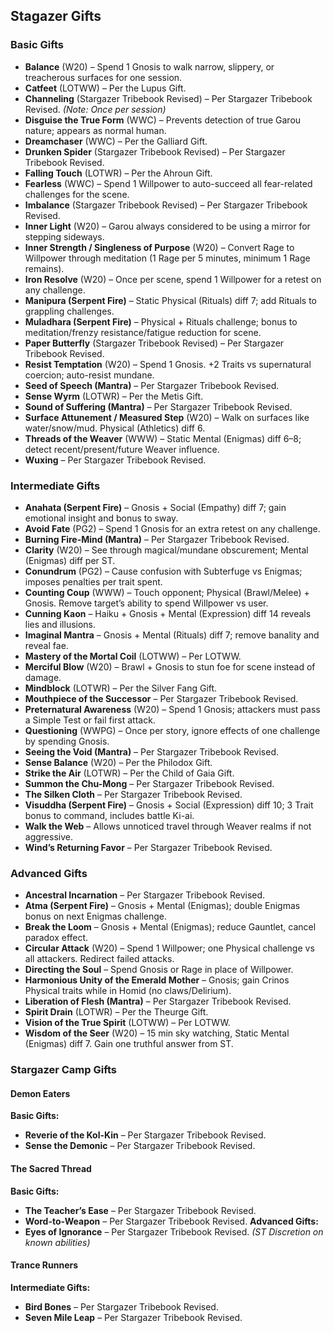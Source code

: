 ## Stagazer Gifts

### Basic Gifts
- **Balance** (W20) – Spend 1 Gnosis to walk narrow, slippery, or treacherous surfaces for one session.
- **Catfeet** (LOTWW) – Per the Lupus Gift.
- **Channeling** (Stargazer Tribebook Revised) – Per Stargazer Tribebook Revised. *(Note: Once per session)*
- **Disguise the True Form** (WWC) – Prevents detection of true Garou nature; appears as normal human.
- **Dreamchaser** (WWC) – Per the Galliard Gift.
- **Drunken Spider** (Stargazer Tribebook Revised) – Per Stargazer Tribebook Revised.
- **Falling Touch** (LOTWR) – Per the Ahroun Gift.
- **Fearless** (WWC) – Spend 1 Willpower to auto-succeed all fear-related challenges for the scene.
- **Imbalance** (Stargazer Tribebook Revised) – Per Stargazer Tribebook Revised.
- **Inner Light** (W20) – Garou always considered to be using a mirror for stepping sideways.
- **Inner Strength / Singleness of Purpose** (W20) – Convert Rage to Willpower through meditation (1 Rage per 5 minutes, minimum 1 Rage remains).
- **Iron Resolve** (W20) – Once per scene, spend 1 Willpower for a retest on any challenge.
- **Manipura (Serpent Fire)** – Static Physical (Rituals) diff 7; add Rituals to grappling challenges.
- **Muladhara (Serpent Fire)** – Physical + Rituals challenge; bonus to meditation/frenzy resistance/fatigue reduction for scene.
- **Paper Butterfly** (Stargazer Tribebook Revised) – Per Stargazer Tribebook Revised.
- **Resist Temptation** (W20) – Spend 1 Gnosis. +2 Traits vs supernatural coercion; auto-resist mundane.
- **Seed of Speech (Mantra)** – Per Stargazer Tribebook Revised.
- **Sense Wyrm** (LOTWR) – Per the Metis Gift.
- **Sound of Suffering (Mantra)** – Per Stargazer Tribebook Revised.
- **Surface Attunement / Measured Step** (W20) – Walk on surfaces like water/snow/mud. Physical (Athletics) diff 6.
- **Threads of the Weaver** (WWW) – Static Mental (Enigmas) diff 6–8; detect recent/present/future Weaver influence.
- **Wuxing** – Per Stargazer Tribebook Revised.

### Intermediate Gifts
- **Anahata (Serpent Fire)** – Gnosis + Social (Empathy) diff 7; gain emotional insight and bonus to sway.
- **Avoid Fate** (PG2) – Spend 1 Gnosis for an extra retest on any challenge.
- **Burning Fire-Mind (Mantra)** – Per Stargazer Tribebook Revised.
- **Clarity** (W20) – See through magical/mundane obscurement; Mental (Enigmas) diff per ST.
- **Conundrum** (PG2) – Cause confusion with Subterfuge vs Enigmas; imposes penalties per trait spent.
- **Counting Coup** (WWW) – Touch opponent; Physical (Brawl/Melee) + Gnosis. Remove target’s ability to spend Willpower vs user.
- **Cunning Kaon** – Haiku + Gnosis + Mental (Expression) diff 14 reveals lies and illusions.
- **Imaginal Mantra** – Gnosis + Mental (Rituals) diff 7; remove banality and reveal fae.
- **Mastery of the Mortal Coil** (LOTWW) – Per LOTWW.
- **Merciful Blow** (W20) – Brawl + Gnosis to stun foe for scene instead of damage.
- **Mindblock** (LOTWR) – Per the Silver Fang Gift.
- **Mouthpiece of the Successor** – Per Stargazer Tribebook Revised.
- **Preternatural Awareness** (W20) – Spend 1 Gnosis; attackers must pass a Simple Test or fail first attack.
- **Questioning** (WWPG) – Once per story, ignore effects of one challenge by spending Gnosis.
- **Seeing the Void (Mantra)** – Per Stargazer Tribebook Revised.
- **Sense Balance** (W20) – Per the Philodox Gift.
- **Strike the Air** (LOTWR) – Per the Child of Gaia Gift.
- **Summon the Chu-Mong** – Per Stargazer Tribebook Revised.
- **The Silken Cloth** – Per Stargazer Tribebook Revised.
- **Visuddha (Serpent Fire)** – Gnosis + Social (Expression) diff 10; 3 Trait bonus to command, includes battle Ki-ai.
- **Walk the Web** – Allows unnoticed travel through Weaver realms if not aggressive.
- **Wind’s Returning Favor** – Per Stargazer Tribebook Revised.

### Advanced Gifts
- **Ancestral Incarnation** – Per Stargazer Tribebook Revised.
- **Atma (Serpent Fire)** – Gnosis + Mental (Enigmas); double Enigmas bonus on next Enigmas challenge.
- **Break the Loom** – Gnosis + Mental (Enigmas); reduce Gauntlet, cancel paradox effect.
- **Circular Attack** (W20) – Spend 1 Willpower; one Physical challenge vs all attackers. Redirect failed attacks.
- **Directing the Soul** – Spend Gnosis or Rage in place of Willpower.
- **Harmonious Unity of the Emerald Mother** – Gnosis; gain Crinos Physical traits while in Homid (no claws/Delirium).
- **Liberation of Flesh (Mantra)** – Per Stargazer Tribebook Revised.
- **Spirit Drain** (LOTWR) – Per the Theurge Gift.
- **Vision of the True Spirit** (LOTWW) – Per LOTWW.
- **Wisdom of the Seer** (W20) – 15 min sky watching, Static Mental (Enigmas) diff 7. Gain one truthful answer from ST.

### Stargazer Camp Gifts

#### Demon Eaters
**Basic Gifts:**
- **Reverie of the Kol-Kin** – Per Stargazer Tribebook Revised.
- **Sense the Demonic** – Per Stargazer Tribebook Revised.

#### The Sacred Thread
**Basic Gifts:**
- **The Teacher’s Ease** – Per Stargazer Tribebook Revised.
- **Word-to-Weapon** – Per Stargazer Tribebook Revised.
**Advanced Gifts:**
- **Eyes of Ignorance** – Per Stargazer Tribebook Revised. *(ST Discretion on known abilities)*

#### Trance Runners
**Intermediate Gifts:**
- **Bird Bones** – Per Stargazer Tribebook Revised.
- **Seven Mile Leap** – Per Stargazer Tribebook Revised.
